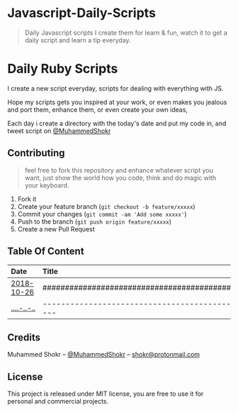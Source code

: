 # Javascript-Daily-Scripts
> Daily Javascript scripts I create them for learn &amp; fun, watch it to get a daily script and learn a tip everyday.
# Daily Ruby Scripts

I create a new script everyday, scripts for dealing with everything with JS.


Hope my scripts gets you inspired at your work, or even makes you
jealous and port them, enhance them, or even create your own ideas,

Each day i create a directory with the today's date and put my code in,
 and tweet script on  [@MuhammedShokr](https://twitter.com/MuhammedShokr) 

## Contributing
> feel free to fork this repository and enhance whatever script you want,
just show the world how you code, think and do magic with your keyboard.

1. Fork it 
2. Create your feature branch (`git checkout -b feature/xxxxx`)
3. Commit your changes (`git commit -am 'Add some xxxxx'`)
4. Push to the branch (`git push origin feature/xxxxx`)
5. Create a new Pull Request



## Table Of Content

| Date                     | Title                                                           | Tags                         |
|:------------------------ |:--------------------------------------------------------------- | ----------------------------:|
|[2018-10-26](./2018-10-26)|######################################################           |`##` `########`               |
|[....-..-..](./....-..-..)|-------------------------------------------------------          |`===` `========`              |


## Credits
Muhammed Shokr – [@MuhammedShokr](https://twitter.com/MuhammedShokr) –  shokr@protonmail.com

## License
This project is released under MIT license, you are free to use it for personal and commercial projects.
